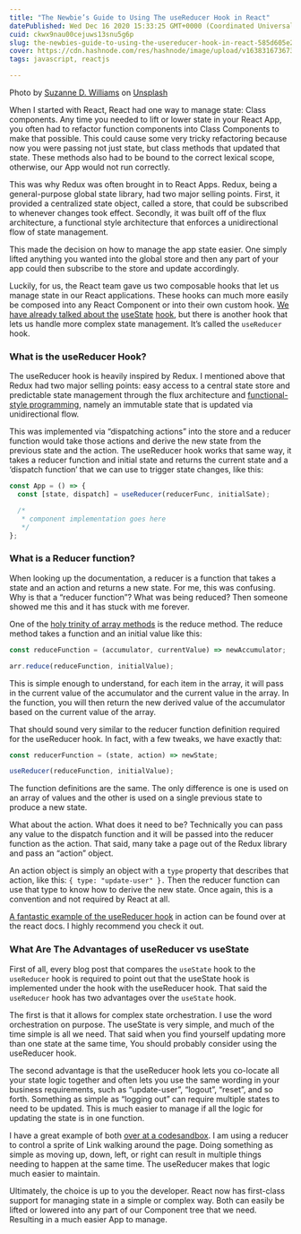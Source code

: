 ```yaml
---
title: "The Newbie’s Guide to Using The useReducer Hook in React"
datePublished: Wed Dec 16 2020 15:33:25 GMT+0000 (Coordinated Universal Time)
cuid: ckwx9nau00cejuws13snu5g6p
slug: the-newbies-guide-to-using-the-usereducer-hook-in-react-585d605e23fc
cover: https://cdn.hashnode.com/res/hashnode/image/upload/v1638316736733/Q94sEy2rJ.jpeg
tags: javascript, reactjs

---
```


Photo by [Suzanne D. Williams](https://unsplash.com/@scw1217?utm_source=medium&utm_medium=referral) on [Unsplash](https://unsplash.com?utm_source=medium&utm_medium=referral)

When I started with React, React had one way to manage state: Class components. Any time you needed to lift or lower state in your React App, you often had to refactor function components into Class Components to make that possible. This could cause some very tricky refactoring because now you were passing not just state, but class methods that updated that state. These methods also had to be bound to the correct lexical scope, otherwise, our App would not run correctly.

This was why Redux was often brought in to React Apps. Redux, being a general-purpose global state library, had two major selling points. First, it provided a centralized state object, called a store, that could be subscribed to whenever changes took effect. Secondly, it was built off of the flux architecture, a functional style architecture that enforces a unidirectional flow of state management.

This made the decision on how to manage the app state easier. One simply lifted anything you wanted into the global store and then any part of your app could then subscribe to the store and update accordingly.

Luckily, for us, the React team gave us two composable hooks that let us manage state in our React applications. These hooks can much more easily be composed into any React Component or into their own custom hook. [We have already talked about the](https://medium.com/the-non-traditional-developer/the-several-states-of-the-usestate-hook-in-react-113b346cb63c) [useState](https://medium.com/the-non-traditional-developer/the-several-states-of-the-usestate-hook-in-react-113b346cb63c) [hook](https://medium.com/the-non-traditional-developer/the-several-states-of-the-usestate-hook-in-react-113b346cb63c), but there is another hook that lets us handle more complex state management. It’s called the `useReducer` hook.

### What is the useReducer Hook?

The useReducer hook is heavily inspired by Redux. I mentioned above that Redux had two major selling points: easy access to a central state store and predictable state management through the flux architecture and [functional-style programming](https://medium.com/the-non-traditional-developer/functional-programing-for-your-everyday-javascript-developer-f5efad54397d), namely an immutable state that is updated via unidirectional flow.

This was implemented via “dispatching actions” into the store and a reducer function would take those actions and derive the new state from the previous state and the action. The useReducer hook works that same way, it takes a reducer function and initial state and returns the current state and a ‘dispatch function’ that we can use to trigger state changes, like this:

```javascript
const App = () => {
  const [state, dispatch] = useReducer(reducerFunc, initialSate);

  /*
   * component implementation goes here
   */
};
```

### What is a Reducer function?

When looking up the documentation, a reducer is a function that takes a state and an action and returns a new state. For me, this was confusing. Why is that a “reducer function”? What was being reduced? Then someone showed me this and it has stuck with me forever.

One of the [holy trinity of array methods](https://medium.com/the-non-traditional-developer/map-filter-reduce-the-holy-trinity-of-array-methods-16ce3bdb69e2) is the reduce method. The reduce method takes a function and an initial value like this:

```javascript
const reduceFunction = (accumulator, currentValue) => newAccumulator;

arr.reduce(reduceFunction, initialValue);
```

This is simple enough to understand, for each item in the array, it will pass in the current value of the accumulator and the current value in the array. In the function, you will then return the new derived value of the accumulator based on the current value of the array.

That should sound very similar to the reducer function definition required for the useReducer hook. In fact, with a few tweaks, we have exactly that:

```javascript
const reducerFunction = (state, action) => newState;

useReducer(reduceFunction, initialValue);
```

The function definitions are the same. The only difference is one is used on an array of values and the other is used on a single previous state to produce a new state.

What about the action. What does it need to be? Technically you can pass any value to the dispatch function and it will be passed into the reducer function as the action. That said, many take a page out of the Redux library and pass an “action” object.

An action object is simply an object with a `type` property that describes that action, like this: `{ type: "update-user" }.` Then the reducer function can use that type to know how to derive the new state. Once again, this is a convention and not required by React at all.

[A fantastic example of the useReducer hook](https://reactjs.org/docs/hooks-reference.html#usereducer) in action can be found over at the react docs. I highly recommend you check it out.

### What Are The Advantages of useReducer vs useState

First of all, every blog post that compares the `useState` hook to the `useReducer` hook is required to point out that the useState hook is implemented under the hook with the useReducer hook. That said the `useReducer` hook has two advantages over the `useState` hook.

The first is that it allows for complex state orchestration. I use the word orchestration on purpose. The useState is very simple, and much of the time simple is all we need. That said when you find yourself updating more than one state at the same time, You should probably consider using the useReducer hook.

The second advantage is that the useReducer hook lets you co-locate all your state logic together and often lets you use the same wording in your business requirements, such as “update-user”, “logout”, “reset”, and so forth. Something as simple as “logging out” can require multiple states to need to be updated. This is much easier to manage if all the logic for updating the state is in one function.

I have a great example of both [over at a codesandbox](https://codesandbox.io/s/zelda-moving-boxes-hom9z?file=/src/App.tsx:2451-2458). I am using a reducer to control a sprite of Link walking around the page. Doing something as simple as moving up, down, left, or right can result in multiple things needing to happen at the same time. The useReducer makes that logic much easier to maintain.

Ultimately, the choice is up to you the developer. React now has first-class support for managing state in a simple or complex way. Both can easily be lifted or lowered into any part of our Component tree that we need. Resulting in a much easier App to manage.
